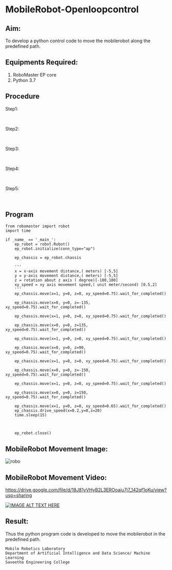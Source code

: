 # MobileRobot-Openloopcontrol
## Aim:

To develop a python control code to move the mobilerobot along the predefined path.

## Equipments Required:
1. RoboMaster EP core
2. Python 3.7

## Procedure

Step1:

<br/>

Step2:

<br/>

Step3:

<br/>

Step4:

<br/>

Step5:

<br/>

## Program
```
from robomaster import robot
import time

if _name_ == '_main_':
    ep_robot = robot.Robot()
    ep_robot.initialize(conn_type="ap")

    ep_chassis = ep_robot.chassis

    '''
    x = x-axis movement distance,( meters) [-5,5]
    y = y-axis movement distance,( meters) [-5,5]
    z = rotation about z axis ( degree)[-180,180]
    xy_speed = xy axis movement speed,( unit meter/second) [0.5,2]
    '''
    ep_chassis.move(x=1, y=0, z=0, xy_speed=0.75).wait_for_completed()

    ep_chassis.move(x=0, y=0, z=-135, xy_speed=0.75).wait_for_completed()

    ep_chassis.move(x=1, y=0, z=0, xy_speed=0.75).wait_for_completed()

    ep_chassis.move(x=0, y=0, z=135, xy_speed=0.75).wait_for_completed()

    ep_chassis.move(x=1, y=0, z=0, xy_speed=0.75).wait_for_completed()

    ep_chassis.move(x=0, y=0, z=90, xy_speed=0.75).wait_for_completed()

    ep_chassis.move(x=1, y=0, z=0, xy_speed=0.75).wait_for_completed()

    ep_chassis.move(x=0, y=0, z=-150, xy_speed=0.75).wait_for_completed()

    ep_chassis.move(x=1, y=0, z=0, xy_speed=0.75).wait_for_completed()

    ep_chassis.move(x=0, y=0, z=150, xy_speed=0.75).wait_for_completed()

    ep_chassis.move(x=1, y=0, z=0, xy_speed=0.65).wait_for_completed()
    ep_chassis.drive_speed(x=0.2,y=0,z=20)
    time.sleep(15)



    ep_robot.close()
```

## MobileRobot Movement Image:

![robo](./img/robomaster.png)




## MobileRobot Movement Video:
https://drive.google.com/file/d/18J81yVHyB2L3EROoaju7j7_142qf1oKu/view?usp=sharing

[![IMAGE ALT TEXT HERE](https://img.youtube.com/vi/YOUTUBE_VIDEO_ID_HERE/0.jpg)](https://www.youtube.com/watch?v=YOUTUBE_VIDEO_ID_HERE)



## Result:
Thus the python program code is developed to move the mobilerobot in the predefined path.




```
Mobile Robotics Laboratory
Department of Artificial Intelligence and Data Science/ Machine Learning
Saveetha Engineering College
```
